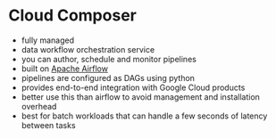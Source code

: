 
# Cloud Composer

- fully managed
- data workflow orchestration service
- you can author, schedule and monitor pipelines
- built on [Apache Airflow](apache-airflow.md)
- pipelines are configured as DAGs using python
- provides end-to-end integration with Google Cloud products
- better use this than airflow to avoid management and installation overhead
- best for batch workloads that can handle a few seconds of latency between tasks
